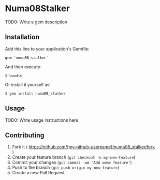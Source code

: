 # Numa08Stalker

TODO: Write a gem description

## Installation

Add this line to your application's Gemfile:

    gem 'numa08_stalker'

And then execute:

    $ bundle

Or install it yourself as:

    $ gem install numa08_stalker

## Usage

TODO: Write usage instructions here

## Contributing

1. Fork it ( https://github.com/[my-github-username]/numa08_stalker/fork )
2. Create your feature branch (`git checkout -b my-new-feature`)
3. Commit your changes (`git commit -am 'Add some feature'`)
4. Push to the branch (`git push origin my-new-feature`)
5. Create a new Pull Request
